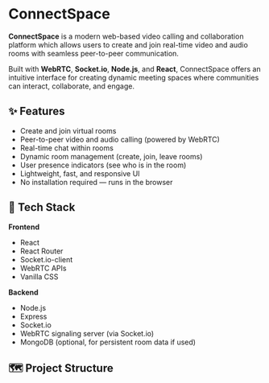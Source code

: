 # ConnectSpace

**ConnectSpace** is a modern web-based video calling and collaboration platform which allows users to create and join real-time video and audio rooms with seamless peer-to-peer communication.

Built with **WebRTC**, **Socket.io**, **Node.js**, and **React**, ConnectSpace offers an intuitive interface for creating dynamic meeting spaces where communities can interact, collaborate, and engage.

## ✨ Features

- Create and join virtual rooms
- Peer-to-peer video and audio calling (powered by WebRTC)
- Real-time chat within rooms
- Dynamic room management (create, join, leave rooms)
- User presence indicators (see who is in the room)
- Lightweight, fast, and responsive UI
- No installation required — runs in the browser

## 🚀 Tech Stack

**Frontend**

- React
- React Router
- Socket.io-client
- WebRTC APIs
- Vanilla CSS

**Backend**

- Node.js
- Express
- Socket.io
- WebRTC signaling server (via Socket.io)
- MongoDB (optional, for persistent room data if used)

## 🗺️ Project Structure
